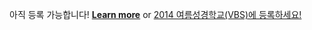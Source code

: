 아직 등록 가능합니다! **[Learn more](/kr/vbs/)** or <a href="/kr/vbs_registration/" class="button tiny success radius">2014 여름성경학교(VBS)에 등록하세요!</a>